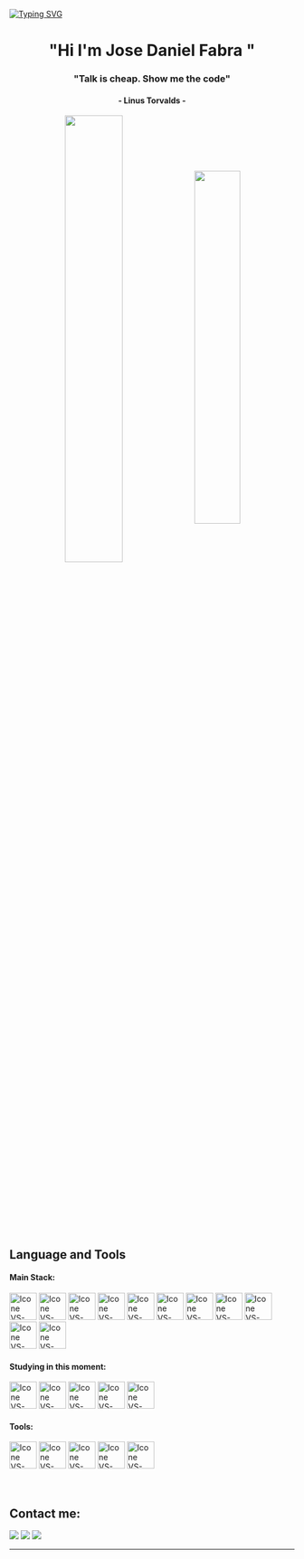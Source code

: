 
[![Typing SVG](https://readme-typing-svg.herokuapp.com?color=199549&size=35&center=true&vCenter=true&width=1000&lines=Welcome+to+my+GitHub+profile!;My+name+is+Jose+Daniel+Fabra;I'm+Front-End+Developer+and+QA+Engineer)](https://git.io/typing-svg)

<h1 align="center">"Hi I'm Jose Daniel Fabra "</h1>



<h3 align="center">"Talk is cheap. Show me the code"</h3>
<h4 align="center">- Linus Torvalds -</h4>



<div align="center" style="margin-bottom:200px">
 <img width=45% align="center" src="https://github-readme-stats.vercel.app/api?username=JoseDFabra&show_icons=true&theme=dark&include_all_commits=true" />
 <img width=40% align="center" src="https://github-readme-stats.vercel.app/api/top-langs/?username=JoseDFabra&layout=compact&theme=dark&hide=python" />
</div>

<br>

## Language and Tools

#### Main Stack:

<div > 
  <img height="48px" width="48px" alt="Icone VS-Code" src="https://skillicons.dev/icons?i=html" title="Html"/>
  <img height="48px" width="48px" alt="Icone VS-Code" src="https://skillicons.dev/icons?i=css" title="Css"/>
  <img height="48px" width="48px" alt="Icone VS-Code" src="https://skillicons.dev/icons?i=js" title="JavaScript"/>
  <img height="48px" width="48px" alt="Icone VS-Code" src="https://skillicons.dev/icons?i=nodejs" title="NodeJS"/>
  <img height="48px" width="48px" alt="Icone VS-Code" src="https://skillicons.dev/icons?i=react" title="React"/>
  <img height="48px" width="48px" alt="Icone VS-Code" src="https://skillicons.dev/icons?i=tailwind" title="Tailwind"/>
  <img height="48px" width="48px" alt="Icone VS-Code" src="https://skillicons.dev/icons?i=postman" title="Postman"/>
  <img height="48px" width="48px" alt="Icone VS-Code" src="https://skillicons.dev/icons?i=java" title="Java"/>
  <img height="48px" width="48px" alt="Icone VS-Code" src="https://skillicons.dev/icons?i=selenium" title="Selenium"/>
  <img height="48px" width="48px" alt="Icone VS-Code" src="https://skillicons.dev/icons?i=mysql" title="mysql"/>
  <img height="48px" width="48px" alt="Icone VS-Code" src="https://skillicons.dev/icons?i=mongodb" title="MongoDB"/>
</div>


#### Studying in this moment:
<div>
  <img height="48px" width="48px" alt="Icone VS-Code" src="https://skillicons.dev/icons?i=ts" title="TypeScript"/>
  <img height="48px" width="48px" alt="Icone VS-Code" src="https://skillicons.dev/icons?i=figma" title="Figma"/>
  <img height="48px" width="48px" alt="Icone VS-Code" src="https://skillicons.dev/icons?i=prisma" title="Prisma"/>
  <img height="48px" width="48px" alt="Icone VS-Code" src="https://skillicons.dev/icons?i=nextjs" title="NextJS"/>
  <img height="48px" width="48px" alt="Icone VS-Code" src="https://skillicons.dev/icons?i=docker" title="Docker"/>
</div>

#### Tools:

<div>
  <img height="48px" width="48px" alt="Icone VS-Code" src="https://skillicons.dev/icons?i=vscode" title="Visual Studio Code"/>
  <img height="48px" width="48px" alt="Icone VS-Code" src="https://skillicons.dev/icons?i=github" title="GitHub"/>
  <img height="48px" width="48px" alt="Icone VS-Code" src="https://skillicons.dev/icons?i=git" title="Git"/>
  <img height="48px" width="48px" alt="Icone VS-Code" src="https://skillicons.dev/icons?i=vite" title="Vite"/>
  <img height="48px" width="48px" alt="Icone VS-Code" src="https://skillicons.dev/icons?i=bootstrap" title="Bootstrap"/>
</div>

<br>


<br>

## Contact me:
<div>
<a href="https://www.instagram.com/josefabra_/" target="_blank"><img loading="lazy" src="https://img.shields.io/badge/-Instagram-%23E4405F?style=for-the-badge&logo=instagram&logoColor=white" target="_blank"></a>
<a href = "mailto: j.fabra25@gmail.com"><img loading="lazy" src="https://img.shields.io/badge/Gmail-D14836?style=for-the-badge&logo=gmail&logoColor=white" target="_blank"></a>
<a href="https://www.linkedin.com/in/jose-fabra25/" target="_blank"><img loading="lazy" src="https://img.shields.io/badge/-LinkedIn-%230077B5?style=for-the-badge&logo=linkedin&logoColor=white" target="_blank"></a>   
</div>


------

